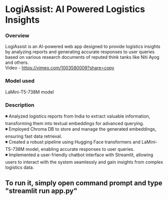 # LogiAssist: AI Powered Logistics Insights

### Overview
LogiAssist is an AI-powered web app designed to provide logistics insights by analyzing reports and generating accurate responses to user queries based on various research documents of reputed think tanks like Niti Ayog and others.<br>
Video - https://vimeo.com/1003580009?share=copy
### Model used
LaMini-T5-738M model
### Description
◾ Analyzed logistics reports from India to extract valuable information, transforming them into textual embeddings for advanced querying.<br>
◾ Employed Chroma DB to store and manage the generated embeddings, ensuring fast data retrieval.<br>
◾ Created a robust pipeline using Hugging Face transformers and LaMini-T5-738M model, enabling accurate responses to user queries.<br>
◾ Implemented a user-friendly chatbot interface with Streamlit, allowing users to interact with the system seamlessly and gain insights from complex logistics data.

## To run it, simply open command prompt and type "streamlit run app.py"
